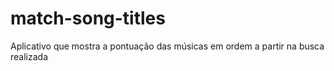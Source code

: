 # match-song-titles
Aplicativo que mostra a pontuação das músicas em ordem a partir na busca realizada 
